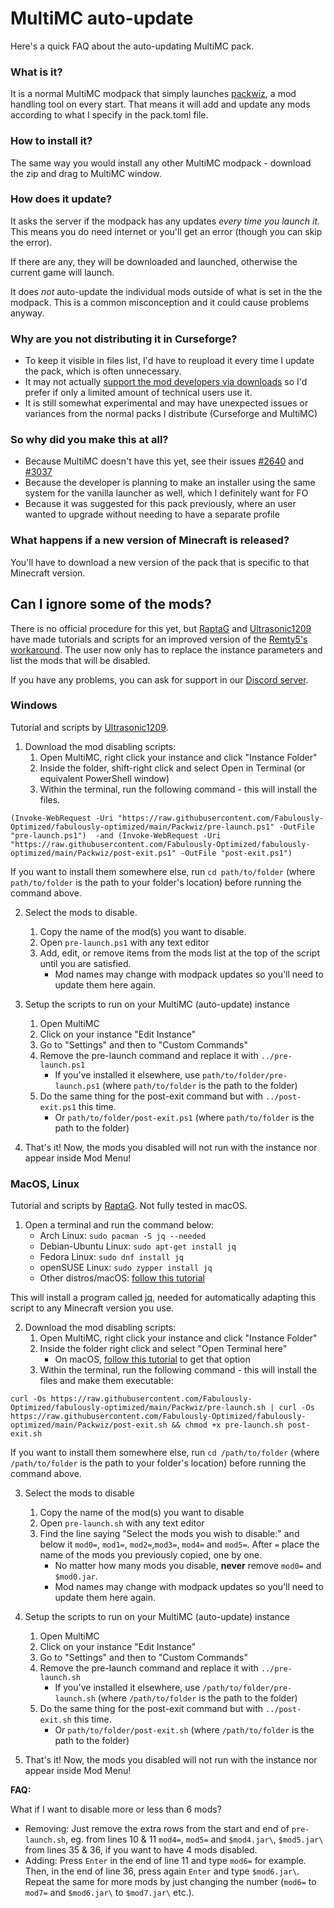 # MultiMC auto-update

Here's a quick FAQ about the auto-updating MultiMC pack.

### What is it?

It is a normal MultiMC modpack that simply launches [packwiz](https://github.com/comp500/packwiz), a mod handling tool on every start. That means it will add and update any mods according to what I specify in the pack.toml file.

### How to install it?

The same way you would install any other MultiMC modpack - download the zip and drag to MultiMC window.

### How does it update?

It asks the server if the modpack has any updates _every time you launch it_. This means you do need internet or you'll get an error (though you can skip the error).

If there are any, they will be downloaded and launched, otherwise the current game will launch.

It does _not_ auto-update the individual mods outside of what is set in the the modpack. This is a common misconception and it could cause problems anyway.

### Why are you not distributing it in Curseforge?

* To keep it visible in files list, I'd have to reupload it every time I update the pack, which is often unnecessary.
* It may not actually [support the mod developers via downloads](https://support.curseforge.com/en/support/solutions/articles/9000197898-rewards-program-terms-of-service#1.-Description-of-Rewards-Program) so I'd prefer if only a limited amount of technical users use it.
* It is still somewhat experimental and may have unexpected issues or variances from the normal packs I distribute (Curseforge and MultiMC)

### So why did you make this at all?

* Because MultiMC doesn't have this yet, see their issues [#2640](https://github.com/MultiMC/MultiMC5/issues/2640) and [#3037](https://github.com/MultiMC/MultiMC5/issues/3057)
* Because the developer is planning to make an installer using the same system for the vanilla launcher as well, which I definitely want for FO
* Because it was suggested for this pack previously, where an user wanted to upgrade without needing to have a separate profile

### What happens if a new version of Minecraft is released?

You'll have to download a new version of the pack that is specific to that Minecraft version.

## Can I ignore some of the mods?

There is no official procedure for this yet, but [RaptaG](https://github.com/RaptaG) and [Ultrasonic1209](https://github.com/Ultrasonic1209) have made tutorials and scripts for an improved version of the [Remty5's workaround](https://github.com/Fabulously-Optimized/fabulously-optimized/issues/81). The user now only has to replace the instance parameters and list the mods that will be disabled. 

If you have any problems, you can ask for support in our [Discord server](https://discord.gg/yxaXtaQqdB).

### Windows

Tutorial and scripts by [Ultrasonic1209](https://github.com/Ultrasonic1209).
 
1. Download the mod disabling scripts:
     1. Open MultiMC, right click your instance and click "Instance Folder"
     2. Inside the folder, shift-right click and select Open in Terminal (or equivalent PowerShell window)
     3. Within the terminal, run the following command - this will install the files.
 ```
(Invoke-WebRequest -Uri "https://raw.githubusercontent.com/Fabulously-Optimized/fabulously-optimized/main/Packwiz/pre-launch.ps1" -OutFile "pre-launch.ps1")  -and (Invoke-WebRequest -Uri "https://raw.githubusercontent.com/Fabulously-Optimized/fabulously-optimized/main/Packwiz/post-exit.ps1" -OutFile "post-exit.ps1")
```
   If you want to install them somewhere else, run `cd path/to/folder` (where `path/to/folder` is the path to your folder's location) before running the command above.
 
2. Select the mods to disable.
    1. Copy the name of the mod(s) you want to disable.
    2. Open `pre-launch.ps1` with any text editor
    3. Add, edit, or remove items from the mods list at the top of the script until you are satisfied.
        * Mod names may change with modpack updates so you'll need to update them here again.
  
3. Setup the scripts to run on your MultiMC (auto-update) instance  
   1. Open MultiMC
   2. Click on your instance "Edit Instance"
   3. Go to "Settings" and then to "Custom Commands"
   4. Remove the pre-launch command and replace it with `../pre-launch.ps1`
       * If you've installed it elsewhere, use `path/to/folder/pre-launch.ps1` (where `path/to/folder` is the path to the folder)
   5. Do the same thing for the post-exit command but with `../post-exit.ps1` this time.
       * Or `path/to/folder/post-exit.ps1` (where `path/to/folder` is the path to the folder)
4. That's it! Now, the mods you disabled will not run with the instance nor appear inside Mod Menu!


### MacOS, Linux

Tutorial and scripts by [RaptaG](https://github.com/RaptaG). Not fully tested in macOS.

1. Open a terminal and run the command below:
   * Arch Linux: `sudo pacman -S jq --needed`
   * Debian-Ubuntu Linux: `sudo apt-get install jq`
   * Fedora Linux: `sudo dnf install jq`
   * openSUSE Linux: `sudo zypper install jq`
   * Other distros/macOS: [follow this tutorial](https://stedolan.github.io/jq/download/)

This will install a program called [jq](https://stedolan.github.io/jq/), needed for automatically adapting this script to any Minecraft version you use.

2. Download the mod disabling scripts:
   1. Open MultiMC, right click your instance and click "Instance Folder"
   2. Inside the folder right click and select "Open Terminal here"
       * On macOS, [follow this tutorial](https://www.petenetlive.com/KB/Article/0001060) to get that option
   3. Within the terminal, run the following command - this will install the files and make them executable:
```
curl -Os https://raw.githubusercontent.com/Fabulously-Optimized/fabulously-optimized/main/Packwiz/pre-launch.sh | curl -Os https://raw.githubusercontent.com/Fabulously-Optimized/fabulously-optimized/main/Packwiz/post-exit.sh && chmod +x pre-launch.sh post-exit.sh
```
   If you want to install them somewhere else, run `cd /path/to/folder` (where `/path/to/folder` is the path to your folder's location) before running the command above.

3. Select the mods to disable
   1. Copy the name of the mod(s) you want to disable
   2. Open `pre-launch.sh` with any text editor
   3. Find the line saying "Select the mods you wish to disable:" and below it `mod0=`, `mod1=`, `mod2=`,`mod3=`, `mod4=` and `mod5=`. 
      After `=` place the name of the mods you previously copied, one by one.
      * No matter how many mods you disable, **never** remove `mod0=` and `$mod0.jar`. 
      * Mod names may change with modpack updates so you'll need to update them here again.

4. Setup the scripts to run on your MultiMC (auto-update) instance  
   1. Open MultiMC
   2. Click on your instance "Edit Instance"
   3. Go to "Settings" and then to "Custom Commands"
   4. Remove the pre-launch command and replace it with `../pre-launch.sh`
       * If you've installed it elsewhere, use `/path/to/folder/pre-launch.sh` (where `/path/to/folder` is the path to the folder)
   5. Do the same thing for the post-exit command but with `../post-exit.sh` this time.
       * Or `path/to/folder/post-exit.sh` (where `/path/to/folder` is the path to the folder)
5. That's it! Now, the mods you disabled will not run with the instance nor appear inside Mod Menu!

**FAQ:**

What if I want to disable more or less than 6 mods?

* Removing: Just remove the extra rows from the start and end of `pre-launch.sh`, eg. from lines 10 & 11 `mod4=`, `mod5=` and `$mod4.jar\`, `$mod5.jar\` from lines 35 & 36, if you want to have 4 mods disabled.
* Adding: Press `Enter` in the end of line 11 and type `mod6=` for example. Then, in the end of line 36, press again `Enter` and type `$mod6.jar\`. Repeat the same for more mods by just changing the number (`mod6=` to `mod7=` and `$mod6.jar\` to `$mod7.jar\` etc.).
